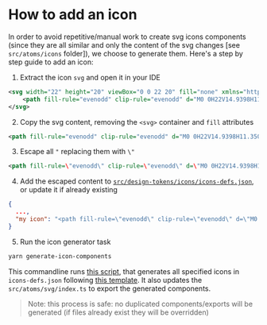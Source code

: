 # How to add an icon

In order to avoid repetitive/manual work to create svg icons components (since they are all similar and only the content of the svg changes [see `src/atoms/icons` folder]), we choose to generate them. Here's a step by step guide to add an icon:

1. Extract the icon `svg` and open it in your IDE

```xml
<svg width="22" height="20" viewBox="0 0 22 20" fill="none" xmlns="http://www.w3.org/2000/svg">
    <path fill-rule="evenodd" clip-rule="evenodd" d="M0 0H22V14.9398H11.3508L5 20V14.9398H0V0ZM2 1.99197V12.9478H7V15.8555L10.6492 12.9478H20V1.99197H2ZM7 7.96788H6V5.97591H9V9.95985H7V7.96788ZM13 7.96788H12V5.97591H15V9.95985H13V7.96788Z" fill="#0E353D"/>
</svg>
```

2. Copy the svg content, removing the `<svg>` container and `fill` attributes

```xml
<path fill-rule="evenodd" clip-rule="evenodd" d="M0 0H22V14.9398H11.3508L5 20V14.9398H0V0ZM2 1.99197V12.9478H7V15.8555L10.6492 12.9478H20V1.99197H2ZM7 7.96788H6V5.97591H9V9.95985H7V7.96788ZM13 7.96788H12V5.97591H15V9.95985H13V7.96788Z"/>
```

3. Escape all `"` replacing them with `\"`

```xml
<path fill-rule=\"evenodd\" clip-rule=\"evenodd\" d=\"M0 0H22V14.9398H11.3508L5 20V14.9398H0V0ZM2 1.99197V12.9478H7V15.8555L10.6492 12.9478H20V1.99197H2ZM7 7.96788H6V5.97591H9V9.95985H7V7.96788ZM13 7.96788H12V5.97591H15V9.95985H13V7.96788Z\" fill=\"#0E353D\"/>
```

4. Add the escaped content to [`src/design-tokens/icons/icons-defs.json`](../src/design-tokens/icons/icons-defs.json), or update it if already existing

```json
{
  ...,
  "my icon": "<path fill-rule=\"evenodd\" clip-rule=\"evenodd\" d=\"M0 0H22V14.9398H11.3508L5 20V14.9398H0V0ZM2 1.99197V12.9478H7V15.8555L10.6492 12.9478H20V1.99197H2ZM7 7.96788H6V5.97591H9V9.95985H7V7.96788ZM13 7.96788H12V5.97591H15V9.95985H13V7.96788Z\" fill=\"#0E353D\"/>"
}
```

5. Run the icon generator task

```bash
yarn generate-icon-components
```

This commandline runs [this script](../config/generator/icons/generateIcons.js), that generates all specified icons in `icons-defs.json` following [this template](../config/generator/icons/IconComponentTemplate.tsx.hbs). It also updates the `src/atoms/svg/index.ts` to export the generated components.

> Note: this process is safe: no duplicated components/exports will be generated (if files already exist they will be overridden)
